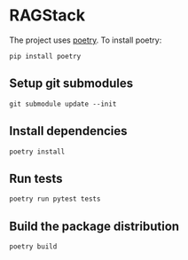 # RAGStack

The project uses [poetry](https://python-poetry.org/).
To install poetry:

```shell
pip install poetry
```

## Setup git submodules
```shell
git submodule update --init
```

## Install dependencies
```shell
poetry install
```

## Run tests
```shell
poetry run pytest tests
```

## Build the package distribution
```shell
poetry build
```

